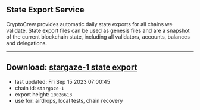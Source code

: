 ## State Export Service
CryptoCrew provides automatic daily state exports for all chains we validate. State export files can be used as genesis files and are a snapshot of the current blockchain state, including all validators, accounts, balances and delegations.

---
**Download: [stargaze-1 state export](https://dl.ccvalidators.com/SERVICE/stargaze/stargaze-1_export_10026613.json)**
---

- last updated: Fri Sep 15 2023 07:00:45
- chain id: `stargaze-1`
- export height: `10026613`
- use for: airdrops, local tests, chain recovery
